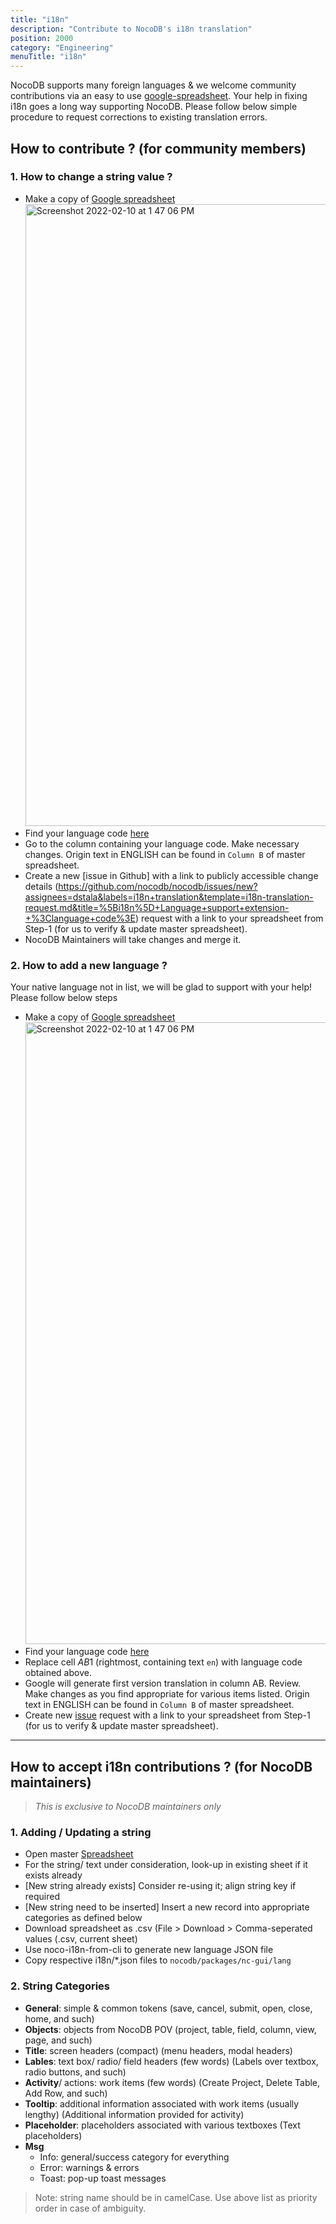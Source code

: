 ```yaml
---
title: "i18n"
description: "Contribute to NocoDB's i18n translation"
position: 2000
category: "Engineering"
menuTitle: "i18n"
---
```


NocoDB supports many foreign languages & we welcome community contributions via an easy to use [google-spreadsheet](https://docs.google.com/spreadsheets/d/1kGp92yLwhs1l7lwwgeor3oN1dFl7JZWuQOa4WSeZ0TE/edit#gid=2076107172).
Your help in fixing i18n goes a long way supporting NocoDB. Please follow below simple procedure to request corrections to existing translation errors.

## How to contribute ? (for community members)

### 1. How to change a string value ?
- Make a copy of [Google spreadsheet](https://docs.google.com/spreadsheets/d/1kGp92yLwhs1l7lwwgeor3oN1dFl7JZWuQOa4WSeZ0TE/edit#gid=2076107172)
  <img width="995" alt="Screenshot 2022-02-10 at 1 47 06 PM" src="https://user-images.githubusercontent.com/86527202/153368423-d1d898ef-bdcb-48c4-a772-b75e2c66566d.png">
- Find your language code [here](https://developers.google.com/admin-sdk/directory/v1/languages)
- Go to the column containing your language code. Make necessary changes. Origin text in ENGLISH can be found in `Column B` of master spreadsheet.
- Create a new [issue in Github] with a link to publicly accessible change details (https://github.com/nocodb/nocodb/issues/new?assignees=dstala&labels=i18n+translation&template=i18n-translation-request.md&title=%5Bi18n%5D+Language+support+extension-+%3Clanguage+code%3E) request with a link to your spreadsheet from Step-1 (for us to verify & update master spreadsheet).
- NocoDB Maintainers will take changes and merge it.




### 2. How to add a new language ?

Your native language not in list, we will be glad to support with your help! Please follow below steps

- Make a copy of [Google spreadsheet](https://docs.google.com/spreadsheets/d/1kGp92yLwhs1l7lwwgeor3oN1dFl7JZWuQOa4WSeZ0TE/edit#gid=2076107172)
  <img width="995" alt="Screenshot 2022-02-10 at 1 47 06 PM" src="https://user-images.githubusercontent.com/86527202/153368423-d1d898ef-bdcb-48c4-a772-b75e2c66566d.png">
- Find your language code [here](https://developers.google.com/admin-sdk/directory/v1/languages)
- Replace cell $AB$1 (rightmost, containing text `en`) with language code obtained above.
- Google will generate first version translation in column AB. Review. Make changes as you find appropriate for various items listed. Origin text in ENGLISH can be found in `Column B` of master spreadsheet.
- Create new [issue](https://github.com/nocodb/nocodb/issues/new?assignees=dstala&labels=i18n+translation&template=i18n-translation-request.md&title=%5Bi18n%5D+Language+support+extension-+%3Clanguage+code%3E) request with a link to your spreadsheet from Step-1 (for us to verify & update master spreadsheet).

---

## How to accept i18n contributions ? (for NocoDB maintainers)

> _This is exclusive to NocoDB maintainers only_

### 1. Adding / Updating a string
- Open master [Spreadsheet](https://docs.google.com/spreadsheets/d/1kGp92yLwhs1l7lwwgeor3oN1dFl7JZWuQOa4WSeZ0TE/edit#gid=2076107172)
- For the string/ text under consideration, look-up in existing sheet if it exists already
- [New string already exists] Consider re-using it; align string key if required
- [New string need to be inserted] Insert a new record into appropriate categories as defined below
- Download spreadsheet as .csv (File > Download > Comma-seperated values (.csv, current sheet)
- Use noco-i18n-from-cli to generate new language JSON file
- Copy respective i18n/\*.json files to `nocodb/packages/nc-gui/lang`

### 2. String Categories
-   **General**: simple & common tokens (save, cancel, submit, open, close, home, and such)
-   **Objects**: objects from NocoDB POV (project, table, field, column, view, page, and such)
-   **Title**: screen headers (compact) (menu headers, modal headers)
-   **Lables**: text box/ radio/ field headers (few words) (Labels over textbox, radio buttons, and such)
-   **Activity**/ actions: work items (few words) (Create Project, Delete Table, Add Row, and such)
-   **Tooltip**: additional information associated with work items (usually lengthy) (Additional information provided for activity)
-   **Placeholder**: placeholders associated with various textboxes (Text placeholders)
-   **Msg**
    -   Info: general/success category for everything
    -   Error: warnings & errors
    -   Toast: pop-up toast messages

> Note: string name should be in camelCase. Use above list as priority order in case of ambiguity.
